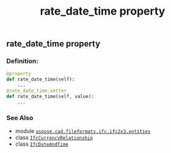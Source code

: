 ﻿---
title: rate_date_time property
second_title: Aspose.CAD for Python via .NET API References
description: 
type: docs
weight: 70
url: /python-net/aspose.cad.fileformats.ifc.ifc2x3.entities/ifccurrencyrelationship/rate_date_time/
is_root: false
---

## rate_date_time property

### Definition:
```python
@property
def rate_date_time(self):
    ...
@rate_date_time.setter
def rate_date_time(self, value):
    ...
```

### See Also
* module [`aspose.cad.fileformats.ifc.ifc2x3.entities`](../../)
* class [`IfcCurrencyRelationship`](/cad/python-net/aspose.cad.fileformats.ifc.ifc2x3.entities/ifccurrencyrelationship)
* class [`IfcDateAndTime`](/cad/python-net/aspose.cad.fileformats.ifc.ifc2x3.entities/ifcdateandtime)
